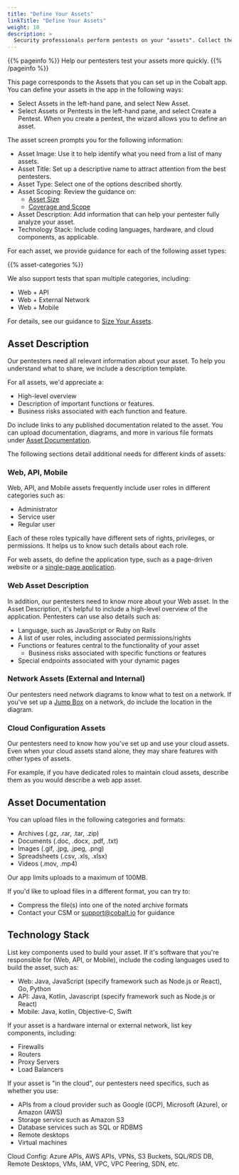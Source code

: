 ```yaml
---
title: "Define Your Assets"
linkTitle: "Define Your Assets"
weight: 10
description: >
  Security professionals perform pentests on your "assets". Collect the info they need.
---
```


{{% pageinfo %}}
Help our pentesters test your assets more quickly.
{{% /pageinfo %}}

This page corresponds to the Assets that you can set up in the Cobalt app.
You can define your assets in the app in the following ways:

- Select Assets in the left-hand pane, and select New Asset.
- Select Assets or Pentests in the left-hand pane, and select Create a Pentest.
  When you create a pentest, the wizard allows you to define an asset. 

The asset screen prompts you for the following information:

- Asset Image: Use it to help identify what you need from a list of many assets.
- Asset Title: Set up a descriptive name to attract attention from the best pentesters.
- Asset Type: Select one of the options described shortly.
- Asset Scoping: Review the guidance on:
  - [Asset Size](./asset-size)
  - [Coverage and Scope](./coverage-scope)
- Asset Description: Add information that can help your pentester fully analyze your asset.
- Technology Stack: Include coding languages, hardware, and cloud components, as applicable.

For each asset, we provide guidance for each of the following asset types:  
<!-- Pulls info from the layouts/shortcodes/<name>.html file --> 
{{% asset-categories %}}

We also support tests that span multiple categories, including:

- Web + API
- Web + External Network
- Web + Mobile

For details, see our guidance to [Size Your Assets](./asset-size/).

## Asset Description

<!-- What I've set up is different from the "Asset Description" popup.
In my judgment, the descriptions in our UI are not consistent. -->

Our pentesters need all relevant information about your asset. To help
you understand what to share, we include a description template.

For all assets, we'd appreciate a:

- High-level overview
- Description of important functions or features.
- Business risks associated with each function and feature.

Do include links to any published documentation related to the
asset. You can upload documentation, diagrams, and more in various
file formats under [Asset Documentation](#asset-documentation).

The following sections detail additional needs for different kinds of assets:

### Web, API, Mobile

Web, API, and Mobile assets frequently include user roles in different
categories such as:

- Administrator
- Service user
- Regular user

Each of these roles typically have different sets of rights, privileges,
or permissions. It helps us to know such details about each role.

For web assets, do define the application type, such as a page-driven website
or a [single-page application](https://developer.mozilla.org/en-US/docs/Glossary/SPA).

### Web Asset Description

In addition, our pentesters need to know more about your Web asset. In the Asset Description, it's helpful
to include a high-level overview of the application. Pentesters can use also details such as:

- Language, such as JavaScript or Ruby on Rails
- A list of user roles, including associated permissions/rights
- Functions or features central to the functionality of your asset
  - Business risks associated with specific functions or features
- Special endpoints associated with your dynamic pages

### Network Assets (External and Internal)

Our pentesters need network diagrams to know what to test on a network.
If you've set up a [Jump Box](../glossary#jump-box) on a network, do
include the location in the diagram.

### Cloud Configuration Assets

Our pentesters need to know how you've set up and use your cloud assets.
Even when your cloud assets stand alone, they may share features with 
other types of assets.

For example, if you have dedicated roles to maintain cloud assets, describe
them as you would describe a web app asset.

## Asset Documentation

You can upload files in the following categories and formats:

- Archives (.gz, .rar, .tar, .zip)
- Documents (.doc, .docx, .pdf, .txt)
- Images (.gif, .jpg, .jpeg, .png)
- Spreadsheets (.csv, .xls, .xlsx)
- Videos (.mov, .mp4) 

Our app limits uploads to a maximum of 100MB.

If you'd like to upload files in a different format, you can try to:

- Compress the file(s) into one of the noted archive formats
- Contact your CSM or support@cobalt.io for guidance

## Technology Stack

List key components used to build your asset. If it's software that you're 
responsible for (Web, API, or Mobile), include the coding languages used to build
the asset, such as:

- Web: Java, JavaScript (specify framework such as Node.js or React), Go, Python
- API: Java, Kotlin, Javascript (specify framework such as Node.js or React)
- Mobile: Java, kotlin, Objective-C, Swift

If your asset is a hardware internal or external network, list key components, including:

- Firewalls
- Routers
- Proxy Servers
- Load Balancers

If your asset is "in the cloud", our pentesters need specifics, such as whether you use:

- APIs from a cloud provider such as Google (GCP), Microsoft (Azure), or Amazon (AWS)
- Storage service such as Amazon S3
- Database services such as SQL or RDBMS
- Remote desktops
- Virtual machines

Cloud Config: Azure APIs, AWS APIs, VPNs, S3 Buckets, SQL/RDS DB, Remote Desktops, VMs, IAM, VPC, VPC Peering, SDN, etc.
